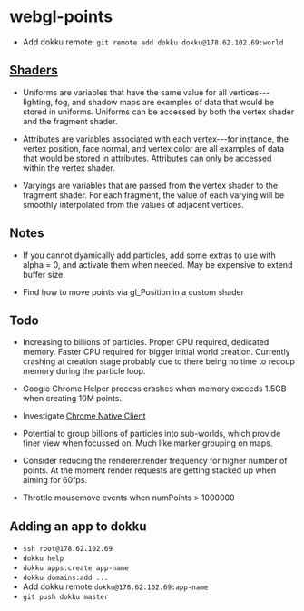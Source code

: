 # webgl-points

- Add dokku remote: `git remote add dokku dokku@178.62.102.69:world`

## [Shaders](http://threejs.org/docs/#Reference/Materials/ShaderMaterial)

- Uniforms are variables that have the same value for all vertices---lighting, fog, and shadow maps are examples of data that would be stored in uniforms. Uniforms can be accessed by both the vertex shader and the fragment shader.

- Attributes are variables associated with each vertex---for instance, the vertex position, face normal, and vertex color are all examples of data that would be stored in attributes. Attributes can only be accessed within the vertex shader.

- Varyings are variables that are passed from the vertex shader to the fragment shader. For each fragment, the value of each varying will be smoothly interpolated from the values of adjacent vertices.

## Notes

- If you cannot dyamically add particles, add some extras to use with alpha = 0, and activate them when needed. May be expensive to extend buffer size.

- Find how to move points via gl_Position in a custom shader

## Todo

- Increasing to billions of particles. Proper GPU required, dedicated memory. Faster CPU required for bigger initial world creation. Currently crashing at creation stage probably due to there being no time to recoup memory during the particle loop.

- Google Chrome Helper process crashes when memory exceeds 1.5GB when creating 10M points.

- Investigate [Chrome Native Client](https://developer.chrome.com/native-client)

- Potential to group billions of particles into sub-worlds, which provide finer view when focussed on. Much like marker grouping on maps.

- Consider reducing the renderer.render frequency for higher number of points. At the moment render requests are getting stacked up when aiming for 60fps.

- Throttle mousemove events when numPoints > 1000000

## Adding an app to dokku

- `ssh root@178.62.102.69`
- `dokku help`
- `dokku apps:create app-name`
- `dokku domains:add ...`
- Add dokku remote `dokku@178.62.102.69:app-name`
- `git push dokku master`
